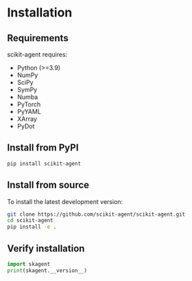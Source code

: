 # Installation

## Requirements

scikit-agent requires:

- Python (>=3.9)
- NumPy
- SciPy  
- SymPy
- Numba
- PyTorch
- PyYAML
- XArray
- PyDot

## Install from PyPI

```bash
pip install scikit-agent
```

## Install from source

To install the latest development version:

```bash
git clone https://github.com/scikit-agent/scikit-agent.git
cd scikit-agent
pip install -e .
```

## Verify installation

```python
import skagent
print(skagent.__version__)
```